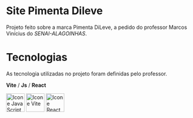 # Site Pimenta Dileve

Projeto feito sobre a marca Pimenta DiLeve, a pedido do professor Marcos Vinícius do *SENAI-ALAGOINHAS*.

# Tecnologias

As tecnologia utilizadas no projeto foram definidas pelo professor.

**Vite** / **Js** / **React**

<img src="https://cdn-icons-png.flaticon.com/512/5968/5968292.png"  alt="Icone Java Script" width="50px" height="50px">
<img src="https://www.svgrepo.com/show/374167/vite.svg" alt="Icone Vite"  width="50px" height="50px">
<img src="https://upload.wikimedia.org/wikipedia/commons/thumb/a/a7/React-icon.svg/2300px-React-icon.svg.png" alt="Icone React" width="50px" >


